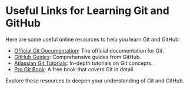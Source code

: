 # Useful Links for Learning Git and GitHub

Here are some useful online resources to help you learn Git and GitHub:

- [Official Git Documentation](https://git-scm.com/doc): The official documentation for Git.
- [GitHub Guides](https://guides.github.com/): Comprehensive guides from GitHub.
- [Atlassian Git Tutorials](https://www.atlassian.com/git/tutorials): In-depth tutorials on Git concepts.
- [Pro Git Book](https://git-scm.com/book/en/v2): A free book that covers Git in detail.

Explore these resources to deepen your understanding of Git and GitHub.
